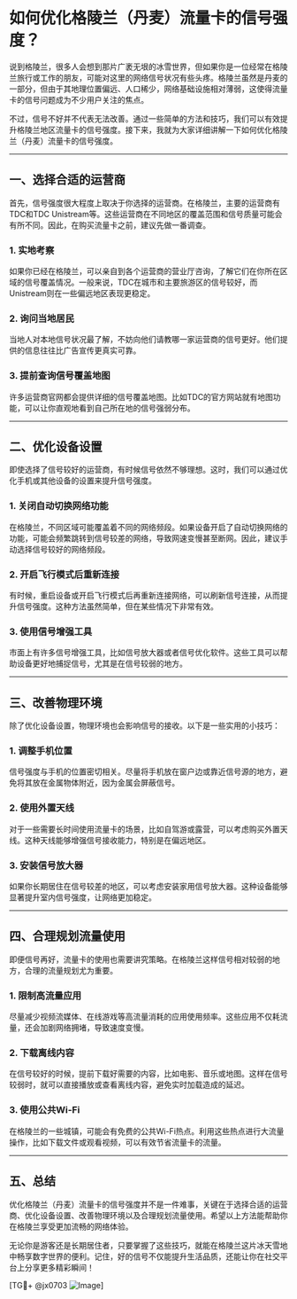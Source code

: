 # 如何优化格陵兰（丹麦）流量卡的信号强度？

说到格陵兰，很多人会想到那片广袤无垠的冰雪世界，但如果你是一位经常在格陵兰旅行或工作的朋友，可能对这里的网络信号状况有些头疼。格陵兰虽然是丹麦的一部分，但由于其地理位置偏远、人口稀少，网络基础设施相对薄弱，这使得流量卡的信号问题成为不少用户关注的焦点。

不过，信号不好并不代表无法改善。通过一些简单的方法和技巧，我们可以有效提升格陵兰地区流量卡的信号强度。接下来，我就为大家详细讲解一下如何优化格陵兰（丹麦）流量卡的信号强度。

---

## 一、选择合适的运营商

首先，信号强度很大程度上取决于你选择的运营商。在格陵兰，主要的运营商有TDC和TDC Unistream等。这些运营商在不同地区的覆盖范围和信号质量可能会有所不同。因此，在购买流量卡之前，建议先做一番调查。

### 1. **实地考察**
如果你已经在格陵兰，可以亲自到各个运营商的营业厅咨询，了解它们在你所在区域的信号覆盖情况。一般来说，TDC在城市和主要旅游区的信号较好，而Unistream则在一些偏远地区表现更稳定。

### 2. **询问当地居民**
当地人对本地信号状况最了解，不妨向他们请教哪一家运营商的信号更好。他们提供的信息往往比广告宣传更真实可靠。

### 3. **提前查询信号覆盖地图**
许多运营商官网都会提供详细的信号覆盖地图。比如TDC的官方网站就有地图功能，可以让你直观地看到自己所在地的信号强弱分布。

---

## 二、优化设备设置

即使选择了信号较好的运营商，有时候信号依然不够理想。这时，我们可以通过优化手机或其他设备的设置来提升信号强度。

### 1. **关闭自动切换网络功能**
在格陵兰，不同区域可能覆盖着不同的网络频段。如果设备开启了自动切换网络的功能，可能会频繁跳转到信号较差的网络，导致网速变慢甚至断网。因此，建议手动选择信号较好的网络频段。

### 2. **开启飞行模式后重新连接**
有时候，重启设备或开启飞行模式后再重新连接网络，可以刷新信号连接，从而提升信号强度。这种方法虽然简单，但在某些情况下非常有效。

### 3. **使用信号增强工具**
市面上有许多信号增强工具，比如信号放大器或者信号优化软件。这些工具可以帮助设备更好地捕捉信号，尤其是在信号较弱的地方。

---

## 三、改善物理环境

除了优化设备设置，物理环境也会影响信号的接收。以下是一些实用的小技巧：

### 1. **调整手机位置**
信号强度与手机的位置密切相关。尽量将手机放在窗户边或靠近信号源的地方，避免将其放在金属物体附近，因为金属会屏蔽信号。

### 2. **使用外置天线**
对于一些需要长时间使用流量卡的场景，比如自驾游或露营，可以考虑购买外置天线。这种天线能够增强信号接收能力，特别是在偏远地区。

### 3. **安装信号放大器**
如果你长期居住在信号较差的地区，可以考虑安装家用信号放大器。这种设备能够显著提升室内信号强度，让网络更加稳定。

---

## 四、合理规划流量使用

即便信号再好，流量卡的使用也需要讲究策略。在格陵兰这样信号相对较弱的地方，合理的流量规划尤为重要。

### 1. **限制高流量应用**
尽量减少视频流媒体、在线游戏等高流量消耗的应用使用频率。这些应用不仅耗流量，还会加剧网络拥堵，导致速度变慢。

### 2. **下载离线内容**
在信号较好的时候，提前下载好需要的内容，比如电影、音乐或地图。这样在信号较弱时，就可以直接播放或查看离线内容，避免实时加载造成的延迟。

### 3. **使用公共Wi-Fi**
在格陵兰的一些城镇，可能会有免费的公共Wi-Fi热点。利用这些热点进行大流量操作，比如下载文件或观看视频，可以有效节省流量卡的流量。

---

## 五、总结

优化格陵兰（丹麦）流量卡的信号强度并不是一件难事，关键在于选择合适的运营商、优化设备设置、改善物理环境以及合理规划流量使用。希望以上方法能帮助你在格陵兰享受更加流畅的网络体验。

无论你是游客还是长期居住者，只要掌握了这些技巧，就能在格陵兰这片冰天雪地中畅享数字世界的便利。记住，好的信号不仅能提升生活品质，还能让你在社交平台上分享更多精彩瞬间！

[TG💪+ @jx0703 ![Image](https://github.com/user-attachments/assets/dbca1d08-cadb-493c-b0ec-ad6f7a83f270)]